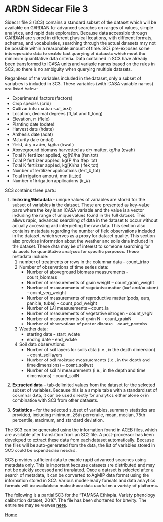 # ARDN Sidecar File 3

Sidecar file 3 (SC3) contains a standard subset of the dataset which will be available on GARDIAN for advanced searches on ranges of values, simple analytics, and rapid data exploration. Because data accessible through GARDIAN are stored in different physical locations, with different formats, schemas, and vocabularies, searching through the actual datasets may not be possible within a reasonable amount of time. SC3 pre-exposes some interoperable data to enable fast querying of datasets which meet the minimum quantitative data criteria. Data contained in SC3 have already been transformed to ICASA units and variable names based on the rules in SC2, so there is no ambiguity when querying multiple datasets.

Regardless of the variables included in the dataset, only a subset of variables is included in SC3. These variables (with ICASA variable names) are listed below:
* Experimental factors (factors) 
* Crop species (crid) 
* Cultivar information (cul_text) 
* Location, decimal degrees (fl_lat and fl_long) 
* Elevation, m (flele)
* Planting date (pdate)
* Harvest date (hdate)
* Anthesis date (adat) 
* Maturity date (mdat) 
* Yield, dry matter, kg/ha (hwah)
* Aboveground biomass harvested as dry matter, kg/ha (cwah) 
* Total N fertilizer applied, kg[N]/ha (fen_tot)
* Total P fertilizer applied, kg[P]/ha (fep_tot)
* Total K fertilizer applied, kg[K]/ha ( fek_tot)
* Number of fertilizer applications (fert_#_tot)
* Total irrigation amount, mm (ir_tot)
* Number of irrigation applications (ir_#)

SC3 contains three parts: 
1. **Indexing/Metadata** – unique values of variables are stored for the subset of variables in the dataset. These are presented as key-value pairs where the key is an ICASA variable and the value is a vector including the range of unique values found in the full dataset. This allows rapid, advanced searching of data in the dataset to occur without actually accessing and interpreting the raw data. This section also contains metadata regarding the number of field observations included in the dataset, which serves as a proxy for dataset quality. This section also provides information about the weather and soils data included in the dataset. These data may be of interest to someone searching for datasets for quantitative analyses for specific purposes. These metadata include:
    1. number of treatments or rows in the columnar data – count_trtno 
    1. Number of observations of time series data:
        - Number of aboveground biomass measurements – count_biomass
        - Number of measurements of grain weight – count_grain_weight
        - Number of measurements of vegetative matter (leaf and/or stem) – count_veg_weight
        - Number of measurements of reproductive matter (pods, ears, panicle, tuber) – count_pod_weight
        - Number of LAI measurements – count_lai
        - Number of measurements of vegetative nitrogen – count_vegN
        - Number of measurements of grain N – count_grainN
        - Number of observations of pest or disease – count_pestobs
    1. Weather data: 
        - starting date – start_wdate
        - ending date  – end_wdate
    1. Soil data observations:
        - Number of soil layers for soils data (i.e., in the depth dimension) – count_soillayers
        - Number of soil moisture measurements (i.e., in the depth and time dimensions) – count_soilwat
        - Number of soil N measurements (i.e., in the depth and time dimensions) – count_soilN
<!--![image](SC3a1.png)-->
2. **Extracted data** – tab-delimited values from the dataset for the selected subset of variables. Because this is a simple table with a standard set of columnar data, it can be used directly for analytics either alone or in combination with SC3 from other datasets.
<!--![image](SC3b.png)-->
3. **Statistics** – for the selected subset of variables, summary statistics are provided, including minimum, 25th percentile, mean, median, 75th percentile, maximum, and standard deviation.
<!--![image](SC3c.png)-->


The SC3 can be generated using the information found in ACEB files, which are available after translation from an SC2 file. A post-processor has been developed to extract these data from each dataset automatically. Because the files will be auto-generated from the data, the list of variables stored in SC3 could be expanded as needed. 

SC3  provides sufficient data to enable rapid advanced searches using metadata only. This is important because datasets are distributed and may not be quickly accessed and translated.  Once a dataset is selected after a search of metadata, it can be converted to AgMIP data format using the information stored in SC2. Various model-ready formats and data analytics formats will be available to make these data useful on a variety of platforms. 

The following is a partial SC3 for the “TAMASA Ethiopia. Variety phenology calibration dataset, 2016”. The file has been shortened for brevity. The entire file may be viewed **[here](https://github.com/agmip/gardian_metadata/blob/master/TAMASA/tamasa-sc3.json)**.



[Home](index.md)

